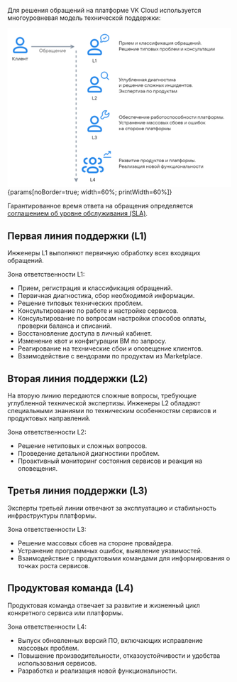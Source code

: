 Для решения обращений на платформе VK Cloud используется многоуровневая модель технической поддержки:

![Структура технической поддержки](../assets/support_line.png){params[noBorder=true; width=60%; printWidth=60%]}

Гарантированное время ответа на обращения определяется [соглашением об уровне обслуживания (SLA)](../sla).

## Первая линия поддержки (L1)

Инженеры L1 выполняют первичную обработку всех входящих обращений.

Зона ответственности L1:

- Прием, регистрация и классификация обращений.
- Первичная диагностика, сбор необходимой информации.
- Решение типовых технических проблем.
- Консультирование по работе и настройке сервисов.
- Консультирование по вопросам настройки способов оплаты, проверки баланса и списаний.
- Восстановление доступа в личный кабинет.
- Изменение квот и конфигурации ВМ по запросу.
- Реагирование на технические сбои и оповещение клиентов.
- Взаимодействие с вендорами по продуктам из Marketplace.

## Вторая линия поддержки (L2)

На вторую линию передаются сложные вопросы, требующие углубленной технической экспертизы. Инженеры L2 обладают специальными знаниями по техническим особенностям сервисов и продуктовых направлений.

Зона ответственности L2:

- Решение нетиповых и сложных вопросов.
- Проведение детальной диагностики проблем.
- Проактивный мониторинг состояния сервисов и реакция на оповещения.

## Третья линия поддержки (L3)

Эксперты третьей линии отвечают за эксплуатацию и стабильность инфраструктуры платформы.

Зона ответственности L3:

- Решение массовых сбоев на стороне провайдера.
- Устранение программных ошибок, выявление уязвимостей.
- Взаимодействие с продуктовыми командами для информирования о точках роста сервисов.

## Продуктовая команда (L4)

Продуктовая команда отвечает за развитие и жизненный цикл конкретного сервиса или платформы.

Зона ответственности L4:

- Выпуск обновленных версий ПО, включающих исправление массовых проблем.
- Повышение производительности, отказоустойчивости и удобства использования сервисов.
- Разработка и реализация новой функциональности.